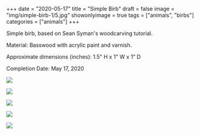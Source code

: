 +++
date = "2020-05-17"
title = "Simple Birb"
draft = false
image = "img/simple-birb-1/5.jpg"
showonlyimage = true
tags = ["animals", "birbs"]
categories = ["animals"]
+++


Simple birb, based on Sean Syman's woodcarving tutorial.

<!--more-->

Material: Basswood with acrylic paint and varnish.

Approximate dimensions (inches): 1.5" H x 1" W x 1" D

Completion Date: May 17, 2020

![](../../img/simple-birb-1/5.jpg)

![](../../img/simple-birb-1/1.jpg)

![](../../img/simple-birb-1/2.jpg)

![](../../img/simple-birb-1/3.jpg)

![](../../img/simple-birb-1/4.jpg)
